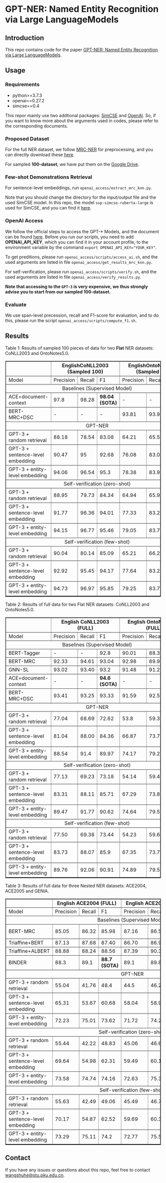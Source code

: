 # GPT-NER: Named Entity Recognition via Large LanguageModels

## Introduction
This repo contains code for the paper [GPT-NER: Named Entity Recognition via Large LanguageModels](https://arxiv.org/pdf/2105.07654).

## Usage

### Requirements

* python>=3.7.3
* openai==0.27.2
* simcse==0.4

This repor mainly use two addtional packages: [SimCSE](https://github.com/princeton-nlp/SimCSE) and [OpenAI](https://github.com/openai/openai-python). So, if you want to know more about the arguments used in codes, please refer to the corresponding documents.

### Proposed Dataset
For the full NER dataset, we follow [MRC-NER](https://arxiv.org/pdf/1910.11476.pdf) for preprocessing, and you can directly download these [here](https://github.com/ShannonAI/mrc-for-flat-nested-ner).

For sampled **100-dataset**, we have put them on the [Google Drive](https://drive.google.com/drive/folders/1ByoM4Bb_BRmvp_D28QGRxrxfxnQtYeQi?usp=share_link).

### Few-shot Demonstrations Retrieval
For sentence-level embeddings, run `openai_access/extract_mrc_knn.py`.

Note that you should change the directory for the input/output file and the used SimCSE model. In this repo, the model `sup-simcse-roberta-large` is used for SimCSE, and you can find it [here](https://huggingface.co/princeton-nlp/sup-simcse-roberta-large).

### OpenAI Access

We follow the official steps to access the GPT-* Models, and the document can be found [here](https://platform.openai.com/docs/api-reference/introduction). Before you run our scripts, you need to add **OPENAI_API_KEY**, which you can find it in your account profile, to the environment variable by the command `export OPENAI_API_KEY="YOUR_KEY"`.

To get preditions, please run `openai_access/scripts/access_ai.sh`, and the used arguments are listed in file `openai_access/get_results_mrc_knn.py`.

For self-verification, please run `openai_access/scripts/verify.sh`, and the used arguments are listed in file `openai_access/verify_results.py`.

**Note that accessing to the `GPT-3` is very expensive, we thus strongly advise you to start from our sampled 100-dataset.**

### Evaluate

We use span-level precession, recall and F1-score for evaluation, and to do this, please run the script `openai_access/scripts/compute_f1.sh`.

## Results

Table 1: Results of sampled 100 pieces of data for two **Flat** NER datasets: CoNLL2003 and OntoNotes5.0.
<table border=2>
    <tr>
        <td></td>
        <td align="center" colspan="3"><b> EnglishCoNLL2003 (Sampled 100) </b> </td>
        <td align="center" colspan="3"><b> EnglishOntoNotes5.0 (Sampled 100) </b> </td>
    </tr>
    <tr>
        <td>Model</td>
        <td>Precision</td>
        <td>Recall</td>
        <td>F1</td>
        <td>Precision</td>
        <td>Recall</td>
        <td>F1</td>
    </tr>
    <tr>
        <td align="center" colspan="7"> Baselines (Supervised Model) </td> 
    </tr>
    <tr>
        <td>ACE+document-context</td> 
        <td>97.8</td> 
        <td>98.28</td> 
        <td><b>98.04 (SOTA)</b></td>
        <td>-</td>
        <td>-</td>
        <td>-</td>
    </tr> 
    <tr>
        <td>BERT-MRC+DSC</td> 
        <td>-</td>
        <td>-</td>
        <td>-</td>
        <td>93.81</td> 
        <td>93.95</td> 
        <td><b>93.88 (SOTA)</b></td>
    </tr>
    <tr>
        <td align="center" colspan="7"> GPT-NER </td> 
    </tr>
    <tr>
        <td>GPT-3 + random retrieval</td> 
        <td>88.18</td> 
        <td>78.54</td> 
        <td>83.08</td>
        <td>64.21</td> 
        <td>65.51</td> 
        <td>64.86</td>
    </tr> 
    <tr>
        <td>GPT-3 + sentence-level embedding</td> 
        <td>90.47</td> 
        <td>95</td> 
        <td>92.68</td>
        <td>76.08</td> 
        <td>83.06</td> 
        <td>79.57</td>
    </tr> 
    <tr>
        <td>GPT-3 + entity-level embedding</td> 
        <td>94.06</td> 
        <td>96.54</td> 
        <td>95.3</td>
        <td>78.38</td> 
        <td>83.9</td> 
        <td>81.14</td>
    </tr> 
    <tr>
        <td align="center" colspan="7"> Self-verification (zero-shot) </td> 
    </tr>
    <tr>
        <td>GPT-3 + random retrieval</td> 
        <td>88.95</td> 
        <td>79.73</td> 
        <td>84.34</td>
        <td>64.94</td> 
        <td>65.90</td> 
        <td>65.42</td>
    </tr> 
    <tr>
        <td>GPT-3 + sentence-level embedding</td> 
        <td>91.77</td> 
        <td>96.36</td> 
        <td>94.01</td>
        <td>77.33</td> 
        <td>83.29</td> 
        <td>80.31</td>
    </tr> 
    <tr>
        <td>GPT-3 + entity-level embedding</td> 
        <td>94.15</td> 
        <td>96.77</td> 
        <td>95.46</td>
        <td>79.05</td> 
        <td>83.71</td> 
        <td>81.38</td>
    </tr> 
    <tr>
        <td align="center" colspan="7"> Self-verification (few-shot) </td> 
    </tr>
    <tr>
        <td>GPT-3 + random retrieval</td> 
        <td>90.04</td> 
        <td>80.14</td> 
        <td>85.09</td>
        <td>65.21</td> 
        <td>66.25</td> 
        <td>65.73</td>
    </tr> 
    <tr>
        <td>GPT-3 + sentence-level embedding</td> 
        <td>92.92</td> 
        <td>95.45</td> 
        <td>94.17</td>
        <td>77.64</td> 
        <td>83.22</td> 
        <td>80.43</td>
    </tr> 
    <tr>
        <td>GPT-3 + entity-level embedding</td> 
        <td>94.73</td> 
        <td>96.97</td> 
        <td>95.85</td>
        <td>79.25</td> 
        <td>83.73</td> 
        <td>81.49</td>
    </tr> 
</table>

Table 2: Results of full data for two Flat NER datasets: CoNLL2003 and OntoNotes5.0.
<table border=2>
    <tr>
        <td></td>
        <td align="center" colspan="3"><b> English CoNLL2003 (FULL) </b> </td>
        <td align="center" colspan="3"><b> English OntoNotes5.0 (FULL) </b> </td>
    </tr>
    <tr>
        <td>Model</td>
        <td>Precision</td>
        <td>Recall</td>
        <td>F1</td>
        <td>Precision</td>
        <td>Recall</td>
        <td>F1</td>
    </tr>
    <tr>
        <td align="center" colspan="7"> Baselines (Supervised Model) </td> 
    </tr>
    <tr>
        <td>BERT-Tagger</td> 
        <td>-</td> 
        <td>-</td> 
        <td>92.8</td>
        <td>90.01</td>
        <td>88.35</td>
        <td>89.16</td>
    </tr>
    <tr> 
        <td>BERT-MRC</td> 
        <td>92.33</td>
        <td>94.61</td>
        <td>93.04</td>
        <td>92.98</td> 
        <td>89.95</td> 
        <td>91.11</td>
    </tr>
    <tr>
        <td>GNN-SL</td> 
        <td>93.02</td> 
        <td>93.40</td> 
        <td>93.2</td>
        <td>91.48</td>
        <td>91.29</td>
        <td>91.39</td>
    </tr>
    <tr> 
        <td>ACE+document-context</td> 
        <td>-</td>
        <td>-</td>
        <td><b>94.6 (SOTA)</b></td>
        <td>-</td> 
        <td>-</td> 
        <td>-</td>
    </tr>
    <tr> 
        <td>BERT-MRC+DSC</td> 
        <td>93.41</td>
        <td>93.25</td>
        <td>93.33</td>
        <td>91.59</td> 
        <td>92.56</td> 
        <td><b>92.07 (SOTA)</b></td>
    </tr>
    <tr>
        <td align="center" colspan="7"> GPT-NER </td> 
    </tr>
    <tr>
        <td>GPT-3 + random retrieval</td> 
        <td>77.04</td> 
        <td>68.69</td> 
        <td>72.62</td>
        <td>53.8</td> 
        <td>59.36</td> 
        <td>56.58</td>
    </tr> 
    <tr>
        <td>GPT-3 + sentence-level embedding</td> 
        <td>81.04</td> 
        <td>88.00</td> 
        <td>84.36</td>
        <td>66.87</td> 
        <td>73.77</td> 
        <td>70.32</td>
    </tr> 
    <tr>
        <td>GPT-3 + entity-level embedding</td> 
        <td>88.54</td> 
        <td>91.4</td> 
        <td>89.97</td>
        <td>74.17</td> 
        <td>79.29</td> 
        <td>76.73</td>
    </tr> 
    <tr>
        <td align="center" colspan="7"> Self-verification (zero-shot) </td> 
    </tr>
    <tr>
        <td>GPT-3 + random retrieval</td> 
        <td>77.13</td> 
        <td>69.23</td> 
        <td>73.18</td>
        <td>54.14</td> 
        <td>59.44</td> 
        <td>56.79</td>
    </tr> 
    <tr>
        <td>GPT-3 + sentence-level embedding</td> 
        <td>83.31</td> 
        <td>88.11</td> 
        <td>85.71</td>
        <td>67.29</td> 
        <td>73.81</td> 
        <td>70.55</td>
    </tr> 
    <tr>
        <td>GPT-3 + entity-level embedding</td> 
        <td>89.47</td> 
        <td>91.77</td> 
        <td>90.62</td>
        <td>74.64</td> 
        <td>79.52</td> 
        <td>77.08</td>
    </tr> 
    <tr>
        <td align="center" colspan="7"> Self-verification (few-shot) </td> 
    </tr>
    <tr>
        <td>GPT-3 + random retrieval</td> 
        <td>77.50</td> 
        <td>69.38</td> 
        <td>73.44</td>
        <td>54.23</td> 
        <td>59.65</td> 
        <td>56.94</td>
    </tr> 
    <tr>
        <td>GPT-3 + sentence-level embedding</td> 
        <td>83.73</td> 
        <td>88.07</td> 
        <td>85.9</td>
        <td>67.35</td> 
        <td>73.79</td> 
        <td>70.57</td>
    </tr> 
    <tr>
        <td>GPT-3 + entity-level embedding</td> 
        <td>89.76</td> 
        <td>92.06</td> 
        <td>90.91</td>
        <td>74.89</td> 
        <td>79.51</td> 
        <td>77.20</td>
    </tr> 
</table>

Table 3: Results of full data for three Nested NER datasets: ACE2004, ACE2005 and GENIA.
<table border=2>
    <tr>
        <td></td>
        <td align="center" colspan="3"><b> English ACE2004 (FULL) </b> </td>
        <td align="center" colspan="3"><b> English ACE2005 (FULL) </b> </td>
        <td align="center" colspan="3"><b> English GENIA (FULL) </b> </td>
    </tr>
    <tr>
        <td>Model</td>
        <td>Precision</td>
        <td>Recall</td>
        <td>F1</td>
        <td>Precision</td>
        <td>Recall</td>
        <td>F1</td>
        <td>Precision</td>
        <td>Recall</td>
        <td>F1</td>
    </tr>
    <tr>
        <td align="center" colspan="10"> Baselines (Supervised Model) </td> 
    </tr>
    <tr>
        <td>BERT-MRC</td> 
        <td>85.05</td> 
        <td>86.32</td> 
        <td>85.98</td>
        <td>87.16</td>
        <td>86.59</td>
        <td>86.88</td>
        <td>85.18</td>
        <td>81.12</td>
        <td><b>83.75 (SOTA)</b></td>
    </tr>
    <tr>
        <td>Triaffine+BERT</td> 
        <td>87.13</td> 
        <td>87.68</td> 
        <td>87.40</td>
        <td>86.70</td>
        <td>86.94</td>
        <td>86.82</td>
        <td>80.42</td>
        <td>82.06</td>
        <td>81.23</td>
    </tr>
    <tr>
        <td>Triaffine+ALBERT</td> 
        <td>88.88</td> 
        <td>88.24</td> 
        <td>88.56</td>
        <td>87.39</td>
        <td>90.31</td>
        <td>88.83</td>
        <td>-</td>
        <td>-</td>
        <td>-</td>
    </tr>
    <tr>
        <td>BINDER</td> 
        <td>88.3</td> 
        <td>89.1</td> 
        <td><b>88.7 (SOTA)</b></td>
        <td>89.1</td>
        <td>89.8</td>
        <td><b>89.5 (SOTA)</b></td>
        <td>-</td>
        <td>-</td>
        <td>-</td>
    </tr>
    <tr>
        <td align="center" colspan="10"> GPT-NER </td> 
    </tr>
    <tr>
        <td>GPT-3 + random retrieval</td> 
        <td>55.04</td> 
        <td>41.76</td> 
        <td>48.4</td>
        <td>44.5</td> 
        <td>46.24</td> 
        <td>45.37</td>
        <td>44.1</td> 
        <td>38.64</td> 
        <td>41.37</td>
    </tr> 
    <tr>
        <td>GPT-3 + sentence-level embedding</td> 
        <td>65.31</td> 
        <td>53.67</td> 
        <td>60.68</td>
        <td>58.04</td> 
        <td>58.97</td> 
        <td>58.50</td>
        <td>63.43</td> 
        <td>44.17</td> 
        <td>51.68</td>
    </tr> 
    <tr>
        <td>GPT-3 + entity-level embedding</td> 
        <td>72.23</td> 
        <td>75.01</td> 
        <td>73.62</td>
        <td>71.72</td> 
        <td>74.2</td> 
        <td>73.96</td>
        <td>61.38</td> 
        <td>66.74</td> 
        <td>64.06</td>
    </tr> 
    <tr>
        <td align="center" colspan="10"> Self-verification (zero-shot) </td> 
    </tr>
    <tr>
        <td>GPT-3 + random retrieval</td> 
        <td>55.44</td> 
        <td>42.22</td> 
        <td>48.83</td>
        <td>45.06</td> 
        <td>46.62</td> 
        <td>45.84</td>
        <td>44.31</td> 
        <td>38.79</td> 
        <td>41.55</td>
    </tr> 
    <tr>
        <td>GPT-3 + sentence-level embedding</td> 
        <td>69.64</td> 
        <td>54.98</td> 
        <td>62.31</td>
        <td>59.49</td> 
        <td>60.17</td> 
        <td>59.83</td>
        <td>59.54</td> 
        <td>44.26</td> 
        <td>51.9</td>
    </tr> 
    <tr>
        <td>GPT-3 + entity-level embedding</td> 
        <td>73.58</td> 
        <td>74.74</td> 
        <td>74.16</td>
        <td>72.63</td> 
        <td>75.39</td> 
        <td>73.46</td>
        <td>61.77</td> 
        <td>66.81</td> 
        <td>64.29</td>
    </tr> 
    <tr>
        <td align="center" colspan="10"> Self-verification (few-shot) </td> 
    </tr>
    <tr>
        <td>GPT-3 + random retrieval</td> 
        <td>55.63</td> 
        <td>42.49</td> 
        <td>49.06</td>
        <td>45.49</td> 
        <td>46.73</td> 
        <td>46.11</td>
        <td>44.68</td> 
        <td>38.98</td> 
        <td>41.83</td>
    </tr> 
    <tr>
        <td>GPT-3 + sentence-level embedding</td> 
        <td>70.17</td> 
        <td>54.87</td> 
        <td>62.52</td>
        <td>59.69</td> 
        <td>60.35</td> 
        <td>60.02</td>
        <td>59.87</td> 
        <td>44.39</td> 
        <td>52.13</td>
    </tr> 
    <tr>
        <td>GPT-3 + entity-level embedding</td> 
        <td>73.29</td> 
        <td>75.11</td> 
        <td>74.2</td>
        <td>72.77</td> 
        <td>75.51</td> 
        <td>73.59</td>
        <td>61.89</td> 
        <td>66.95</td> 
        <td>64.42</td>
    </tr> 
</table>


## Contact
If you have any issues or questions about this repo, feel free to contact wangshuhe@stu.pku.edu.cn.